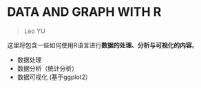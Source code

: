 # DATA AND GRAPH WITH R
> Leo YU

这里将包含一些如何使用R语言进行**数据的处理、分析与可视化的内容**。
- 数据处理 
- 数据分析（统计分析）
- 数据可视化 (基于ggplot2）
